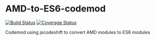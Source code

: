 # AMD-to-ES6-codemod

[![Build Status](https://travis-ci.org/BuonOmo/AMD-to-ES6-codemod.svg?branch=master)](https://travis-ci.org/BuonOmo/AMD-to-ES6-codemod)
[![Coverage Status](https://coveralls.io/repos/github/BuonOmo/AMD-to-ES6-codemod/badge.svg?branch=master)](https://coveralls.io/github/BuonOmo/AMD-to-ES6-codemod?branch=master)

Codemod using jscodeshift to convert AMD modules to ES6 modules
